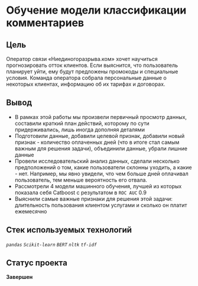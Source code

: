 # Обучение модели классификации комментариев
## Цель
Оператор связи «Ниединогоразрыва.ком» хочет научиться прогнозировать отток клиентов. Если выяснится, что пользователь планирует уйти, ему будут предложены промокоды и специальные условия. Команда оператора собрала персональные данные о некоторых клиентах, информацию об их тарифах и договорах.
## Вывод
* В рамках этой работы мы произвели первичный просмотр данных, составили краткий план действий, которому по сути придерживались, лишь иногда дополняя деталями
* Подготовили данные, добавили целевой признак, добавили новый признак - количество оплаченных дней (что в итоге стал самым важным для решения задачи), объединили данные, убрали лишние данные
* Провели исследовательский анализ данных, сделали несколько предположений о том, какие пользователи склонны уходить, а какие - нет. Например, мы явно увидели, что чем больше дней оплачивал пользователь, тем меньше вероятность его отвала.
* Рассмотрели 4 модели машинного обучения, лучшей из которых показала себя Catboost с результатом в `ROC AUC` $0.9$
* Выяснили самые важные признаки для решения этой задачи: длительность пользования клиентом услугами и сколько он платит ежемесячно
## Стек используемых технологий
*`pandas` `Scikit-learn` `BERT` `nltk` `tf-idf`*
## Статус проекта
**Завершен**

